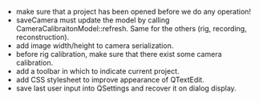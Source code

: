 * make sure that a project has been opened before we do any operation!
* saveCamera must update the model by calling CameraCalibraitonModel::refresh. Same for the others (rig, recording, reconstruction).
* add image width/height to camera serialization.
* before rig calibration, make sure that there exist some camera calibration.
* add a toolbar in which to indicate current project.
* add CSS stylesheet to improve appearance of QTextEdit.
* save last user input into QSettings and recover it on dialog display.

